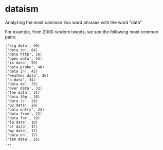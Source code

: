 dataism
=======

Analyzing the most common two word phrases with the word "data"

For example, from 2000 random tweets, we see the following most common pairs:

	('big data', 90)
	('data to', 84)
	('data http', 56)
	('open data', 53)
	('in data', 50)
	('data probe', 46)
	('data in', 42)
	('weather data', 36)
	('a data', 34)
	('data de', 33)
	('over data', 32)
	('the data', 31)
	('data 10p', 28)
	('data is', 28)
	('02 data', 28)
	('data entry', 23)
	('data from', 22)
	('data for', 19)
	('la data', 18)
	('of data', 17)
	('my data', 17)
	('data on', 17)
	('tem data', 16)
	...
